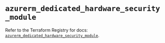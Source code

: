 # `azurerm_dedicated_hardware_security_module`

Refer to the Terraform Registry for docs: [`azurerm_dedicated_hardware_security_module`](https://registry.terraform.io/providers/hashicorp/azurerm/4.50.0/docs/resources/dedicated_hardware_security_module).
